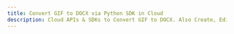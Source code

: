 ---title: Convert GIF to DOCX via Python SDK in Clouddescription: Cloud APIs & SDKs to Convert GIF to DOCX. Also Create, Edit & Render Microsoft Word & OpenOffice documents in the Cloud.---